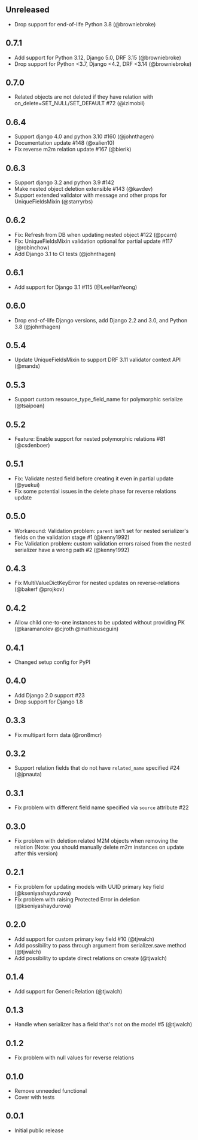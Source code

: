 ## Unreleased
* Drop support for end-of-life Python 3.8 (@browniebroke)

## 0.7.1
* Add support for Python 3.12, Django 5.0, DRF 3.15 (@browniebroke)
* Drop support for Python <3.7, Django <4.2, DRF <3.14 (@browniebroke) 

## 0.7.0
* Related objects are not deleted if they have relation with on_delete=SET_NULL/SET_DEFAULT #72 (@izimobil)

## 0.6.4
* Support django 4.0 and python 3.10 #160 (@johnthagen)
* Documentation update #148 (@xalien10)
* Fix reverse m2m relation update #167 (@bierik)

## 0.6.3
* Support django 3.2 and python 3.9 #142
* Make nested object deletion extensible #143 (@kavdev)
* Support extended validator with message and other props for UniqueFieldsMixin (@starryrbs)

## 0.6.2
* Fix: Refresh from DB when updating nested object #122 (@pcarn)
* Fix: UniqueFieldsMixin validation optional for partial update #117 (@robinchow)
* Add Django 3.1 to CI tests (@johnthagen)

## 0.6.1
* Add support for Django 3.1 #115 (@LeeHanYeong)

## 0.6.0
* Drop end-of-life Django versions, add Django 2.2 and 3.0, and Python 3.8 (@johnthagen)

## 0.5.4
* Update UniqueFieldsMixin to support DRF 3.11 validator context API (@mands)

## 0.5.3
* Support custom resource_type_field_name for polymorphic serialize (@tsaipoan)

## 0.5.2
* Feature: Enable support for nested polymorphic relations #81 (@csdenboer)

## 0.5.1
* Fix: Validate nested field before creating it even in partial update (@yuekui) 
* Fix some potential issues  in the delete phase for reverse relations update

## 0.5.0
* Workaround: Validation problem: `parent` isn't set for nested serializer's fields on the validation stage #1 (@kenny1992)
* Fix: Validation problem: custom validation errors raised from the nested serializer have a wrong path #2 (@kenny1992)

## 0.4.3
* Fix MultiValueDictKeyError for nested updates on reverse-relations  (@bakerf @projkov)

## 0.4.2
* Allow child one-to-one instances to be updated without providing PK (@karamanolev @cjroth @mathieuseguin)

## 0.4.1
* Changed setup config for PyPI

## 0.4.0
* Add Django 2.0 support #23
* Drop support for Django 1.8

## 0.3.3
* Fix multipart form data (@ron8mcr)

## 0.3.2
* Support relation fields that do not have `related_name` specified #24 (@jpnauta)

## 0.3.1
* Fix problem with different field name specified via `source` attribute #22

## 0.3.0
* Fix problem with deletion related M2M objects when removing the relation
(Note: you should manually delete m2m instances on update after this version)

## 0.2.1
* Fix problem for updating models with UUID primary key field (@kseniyashaydurova)
* Fix problem with raising Protected Error in deletion (@kseniyashaydurova)

## 0.2.0
* Add support for custom primary key field #10 (@tjwalch)
* Add possibility to pass through argument from serializer.save method (@tjwalch)
* Add possibility to update direct relations on create (@tjwalch)

## 0.1.4
* Add support for GenericRelation (@tjwalch)

## 0.1.3
* Handle when serializer has a field that's not on the model #5 (@tjwalch)

## 0.1.2
* Fix problem with null values for reverse relations

## 0.1.0
* Remove unneeded functional
* Cover with tests

## 0.0.1
* Initial public release
